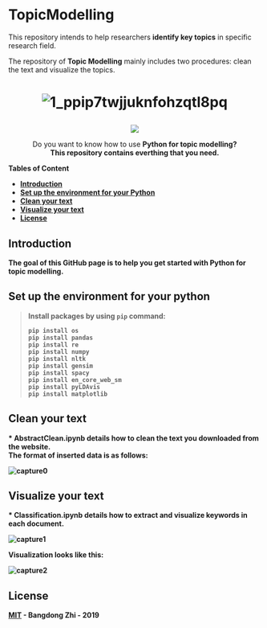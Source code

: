 # TopicModelling 
This repository intends to help researchers **identify key topics** in specific research field. 

The repository of **Topic Modelling** mainly includes two procedures: clean the text and visualize the topics.
<h1 align="center">
  
  ![1_ppip7twjjuknfohzqtl8pq](https://user-images.githubusercontent.com/42145350/53761606-dd0f0180-3ebd-11e9-8b08-897d8b320a3f.png)
  
 </h1>
  

<p align="center"> 
  <a href="https://opensource.org/licenses/MIT"><img src="https://img.shields.io/badge/license-MIT-blue.svg"></a>

</p>


<p align="center">
  Do you want to know how to use <strong>Python<strong> for topic modelling? <br>
  This repository contains everthing that you need.
  
</p>


Tables of Content

  * [Introduction](#intro)
  * [Set up the environment for your Python](#environment)
  * [Clean your text](#clean)
  * [Visualize your text](#vis)
  * [License](#license)


<h2 id="intro">Introduction</h2>

The goal of this GitHub page is to help you get started with Python for topic modelling. 

<h2 id="environment">Set up the environment for your python</h2>

>Install packages by using `pip` command:
>
>`pip install os`<br>
>`pip install pandas`<br>
>`pip install re`<br>
>`pip install numpy`<br>
>`pip install nltk`<br>
>`pip install gensim`<br>
>`pip install spacy`<br>
>`pip install en_core_web_sm`<br>
>`pip install pyLDAvis`<br>
>`pip install matplotlib`<br>
>

<h2 id="clean">Clean your text</h2>
* AbstractClean.ipynb details how to clean the text you downloaded from the website.<br>
The format of inserted data is as follows:<br>

![capture0](https://user-images.githubusercontent.com/42145350/53761304-23b02c00-3ebd-11e9-916c-1eac8cb4bfa9.PNG)

<h2 id="vis">Visualize your text</h2>
* Classification.ipynb details how to extract and visualize keywords in each document.<br>

![capture1](https://user-images.githubusercontent.com/42145350/53761321-2c086700-3ebd-11e9-9dfd-d30dc3924c81.PNG)<br>

Visualization looks like this:<br>

![capture2](https://user-images.githubusercontent.com/42145350/53761326-2dd22a80-3ebd-11e9-9724-4c3d7b8b564c.PNG)

<h2 id="license">License</h2>

[MIT](LICENSE) - Bangdong Zhi - 2019
